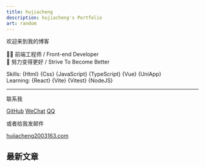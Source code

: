 ```yaml
---
title: hujiacheng
description: hujiacheng's Portfolio
art: random
---
```


欢迎来到我的博客

🧑‍💻 前端工程师 / Front-end Developer<br/>
💪 努力变得更好 / Strive To Become Better

Skills: {Html} {Css} {JavaScript} {TypeScript} {Vue} {UniApp} <br>
Learning: {React} {Vite} {Vitest} {NodeJS} <br>

<div flex-auto />

---

联系我

<p flex="~ gap-2 wrap" class="mt--2!">
  <a href="https://github.com/BINGWU2003" target="_blank"><span op75 i-simple-icons-github /> GitHub</a>
  <a href="" title="BINGWU_BW"><span op75 i-simple-icons-wechat /> WeChat</a>
  <a href="" title="1034291441"><span op75 i-simple-icons-tencentqq /> QQ</a>
</p>

或者给我发邮件

<a href="mailto:hujiacheng2003@163.com" font-mono>hujiacheng2003<span i-carbon-at/>163.com</a>

<div flex-auto />

## 最新文章

<ListPosts type="all" :limit="5" />
